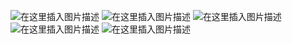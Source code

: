 ﻿![在这里插入图片描述](https://img-blog.csdnimg.cn/44002cc714f4449c839c31172e86bdc4.jpeg#pic_center)
![在这里插入图片描述](https://img-blog.csdnimg.cn/c4086128b02e44cea44296f8b46fee50.jpeg#pic_center)
![在这里插入图片描述](https://img-blog.csdnimg.cn/090f30c0fe1543bb9814db3c5eedc846.jpeg#pic_center)
![在这里插入图片描述](https://img-blog.csdnimg.cn/b3394b77b3ba429ba01fe6f3643858e8.jpeg#pic_center)
![在这里插入图片描述](https://img-blog.csdnimg.cn/88fa2c94b83c4d25bcea56e022d7302c.jpeg#pic_center)

